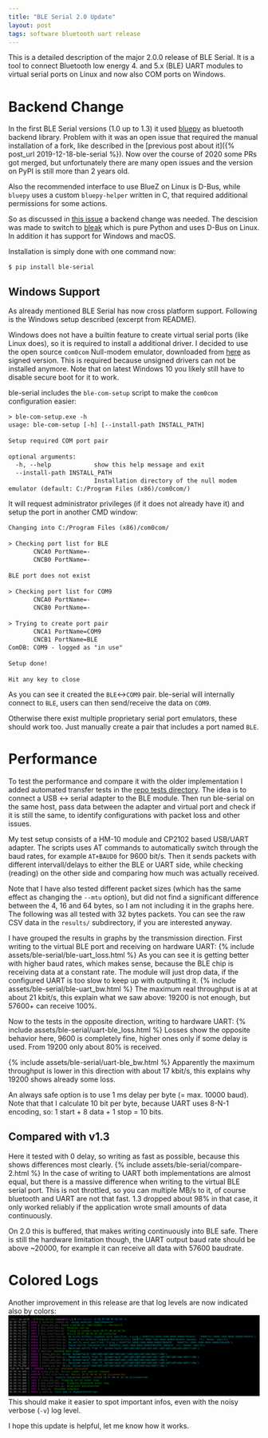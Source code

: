 ```yaml
---
title: "BLE Serial 2.0 Update"
layout: post
tags: software bluetooth uart release
---
```

This is a detailed description of the major 2.0.0 release of BLE Serial. It is a tool to connect Bluetooth low energy 4. and 5.x (BLE) UART modules to virtual serial ports on Linux and now also COM ports on Windows.
# Backend Change
In the first BLE Serial versions (1.0 up to 1.3) it used [bluepy](https://github.com/IanHarvey/bluepy) as bluetooth backend library. Problem with it was an open issue that required the manual installation of a fork, like described in the [previous post about it]({% post_url 2019-12-18-ble-serial %}). Now over the course of 2020 some PRs got merged, but unfortunately there are many open issues and the version on PyPI is still more than 2 years old.

Also the recommended interface to use BlueZ on Linux is D-Bus, while `bluepy` uses a custom `bluepy-helper` written in C, that required additional permissions for some actions. 

So as discussed in [this issue](https://github.com/Jakeler/ble-serial/issues/5) a backend change was needed. The descision was made to switch to [bleak](https://pypi.org/project/bleak/) which is pure Python and uses D-Bus on Linux. In addition it has support for Windows and macOS.

Installation is simply done with one command now:
```console
$ pip install ble-serial
```

## Windows Support
As already mentioned BLE Serial has now cross platform support. Following is the Windows setup described (excerpt from README).

Windows does not have a builtin feature to create virtual serial ports (like Linux does), so it is required to install a additional driver. I decided to use the open source `com0com` Null-modem emulator, downloaded from [here](https://sourceforge.net/projects/signed-drivers/files/com0com/v3.0/) as signed version. This is required because unsigned drivers can not be installed anymore. Note that on latest Windows 10 you likely still have to disable secure boot for it to work.

ble-serial includes the `ble-com-setup` script to make the `com0com` configuration easier:
```
> ble-com-setup.exe -h
usage: ble-com-setup [-h] [--install-path INSTALL_PATH]

Setup required COM port pair

optional arguments:
  -h, --help            show this help message and exit
  --install-path INSTALL_PATH
                        Installation directory of the null modem emulator (default: C:/Program Files (x86)/com0com/)
```

It will request administrator privileges (if it does not already have it) and setup the port in another CMD window:
```
Changing into C:/Program Files (x86)/com0com/

> Checking port list for BLE
       CNCA0 PortName=-
       CNCB0 PortName=-

BLE port does not exist

> Checking port list for COM9
       CNCA0 PortName=-
       CNCB0 PortName=-

> Trying to create port pair
       CNCA1 PortName=COM9
       CNCB1 PortName=BLE
ComDB: COM9 - logged as "in use"

Setup done!

Hit any key to close
```

As you can see it created the `BLE`<->`COM9` pair. ble-serial will internally connect to `BLE`, users can then send/receive the data on `COM9`.

Otherwise there exist multiple proprietary serial port emulators, these should work too. Just manually create a pair that includes a port named `BLE`.


# Performance
To test the performance and compare it with the older implementation I added automated transfer tests in the [repo tests directory](https://github.com/Jakeler/ble-serial/tree/v2.0.0/tests). The idea is to connect a USB <-> serial adapter to the BLE module. Then run ble-serial on the same host, pass data between the adapter and virtual port and check if it is still the same, to identify configurations with packet loss and other issues.

My test setup consists of a HM-10 module and CP2102 based USB/UART adapter. The scripts uses AT commands to automatically switch through the baud rates, for example `AT+BAUD0` for 9600 bit/s. Then it sends packets with different intervall/delays to either the BLE or UART side, while checking (reading) on the other side and comparing how much was actually received.

Note that I have also tested different packet sizes (which has the same effect as changing the `--mtu` option), but did not find a significant difference between the 4, 16 and 64 bytes, so I am not including it in the graphs here. The following was all tested with 32 bytes packets.
You can see the raw CSV data in the `results/` subdirectory, if you are interested anyway.

I have grouped the results in graphs by the transmission direction.
First writing to the virtual BLE port and receiving on hardware UART:
{% include assets/ble-serial/ble-uart_loss.html %}
As you can see it is getting better with higher baud rates, which makes sense, because the BLE chip is receiving data at a constant rate. The module will just drop data, if the configured UART is too slow to keep up with outputting it.
{% include assets/ble-serial/ble-uart_bw.html %}
The maximum real throughput is at at about 21 kbit/s, this explain what we saw above: 19200 is not enough, but 57600+ can receive 100%.

Now to the tests in the opposite direction, writing to hardware UART:
{% include assets/ble-serial/uart-ble_loss.html %}
Losses show the opposite behavior here, 9600 is completely fine, higher ones only if some delay is used. From 19200 only about 80% is received.

{% include assets/ble-serial/uart-ble_bw.html %}
Apparently the maximum throughput is lower in this direction with about 17 kbit/s, this explains why 19200 shows already some loss. 

An always safe option is to use 1 ms delay per byte (= max. 10000 baud). Note that that I calculate 10 bit per byte, because UART uses 8-N-1 encoding, so: 1 start + 8 data + 1 stop = 10 bits.

## Compared with v1.3
Here it tested with 0 delay, so writing as fast as possible, because this shows differences most clearly.
{% include assets/ble-serial/compare-2.html %}
In the case of writing to UART both implementations are almost equal, but there is a massive difference when writing to the virtual BLE serial port. This is not throttled, so you can multiple MB/s to it, of course bluetooth and UART are not that fast. 1.3 dropped about 98% in that case, it only worked reliably if the application wrote small amounts of data continuously.

On 2.0 this is buffered, that makes writing continuously into BLE safe. There is still the hardware limitation though, the UART output baud rate should be above ~20000, for example it can receive all data with 57600 baudrate.

# Colored Logs
Another improvement in this release are that log levels are now indicated also by colors:
![ble-serial 2.0 colored log](/assets/ble-serial/color-logs.png)
This should make it easier to spot important infos, even with the noisy verbose (`-v`) log level.

I hope this update is helpful, let me know how it works.